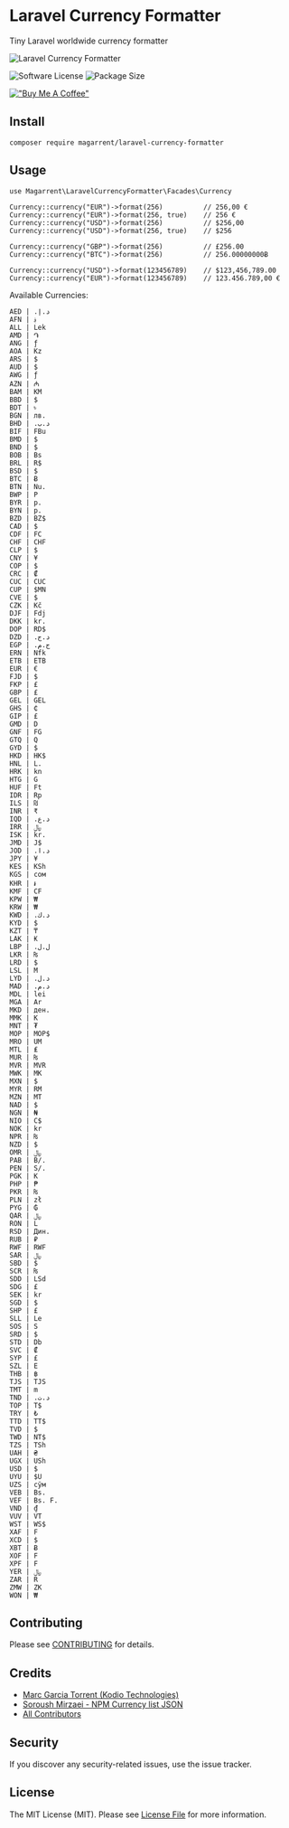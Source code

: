 # Laravel Currency Formatter

Tiny Laravel worldwide currency formatter

![Laravel Currency Formatter](https://user-images.githubusercontent.com/6561770/128357354-34e67b91-3f76-4e8f-92db-186843517f99.png)


![Software License](https://img.shields.io/badge/license-MIT-brightgreen.svg?style=flat-square)
![Package Size](https://img.shields.io/github/languages/code-size/magarrent/laravel-currency-formatter)

[!["Buy Me A Coffee"](https://www.buymeacoffee.com/assets/img/custom_images/orange_img.png)](https://www.buymeacoffee.com/magarrent)
## Install
`composer require magarrent/laravel-currency-formatter`

## Usage

```
use Magarrent\LaravelCurrencyFormatter\Facades\Currency

Currency::currency("EUR")->format(256)          // 256,00 €
Currency::currency("EUR")->format(256, true)    // 256 €
Currency::currency("USD")->format(256)          // $256,00
Currency::currency("USD")->format(256, true)    // $256

Currency::currency("GBP")->format(256)          // £256.00
Currency::currency("BTC")->format(256)          // 256.00000000Ƀ

Currency::currency("USD")->format(123456789)    // $123,456,789.00
Currency::currency("EUR")->format(123456789)    // 123.456.789,00 €
```

Available Currencies:

```
AED | د.إ.‏
AFN | ؋
ALL | Lek
AMD | ֏
ANG | ƒ
AOA | Kz
ARS | $
AUD | $
AWG | ƒ
AZN | ₼
BAM | КМ
BBD | $
BDT | ৳
BGN | лв.
BHD | د.ب.‏
BIF | FBu
BMD | $
BND | $
BOB | Bs
BRL | R$
BSD | $
BTC | Ƀ
BTN | Nu.
BWP | P
BYR | р.
BYN | р.
BZD | BZ$
CAD | $
CDF | FC
CHF | CHF
CLP | $
CNY | ¥
COP | $
CRC | ₡
CUC | CUC
CUP | $MN
CVE | $
CZK | Kč
DJF | Fdj
DKK | kr.
DOP | RD$
DZD | د.ج.‏
EGP | ج.م.‏
ERN | Nfk
ETB | ETB
EUR | €
FJD | $
FKP | £
GBP | £
GEL | GEL
GHS | ₵
GIP | £
GMD | D
GNF | FG
GTQ | Q
GYD | $
HKD | HK$
HNL | L.
HRK | kn
HTG | G
HUF | Ft
IDR | Rp
ILS | ₪
INR | ₹
IQD | د.ع.‏
IRR | ﷼
ISK | kr.
JMD | J$
JOD | د.ا.‏
JPY | ¥
KES | KSh
KGS | сом
KHR | ៛
KMF | CF
KPW | ₩
KRW | ₩
KWD | د.ك.‏
KYD | $
KZT | ₸
LAK | ₭
LBP | ل.ل.‏
LKR | ₨
LRD | $
LSL | M
LYD | د.ل.‏
MAD | د.م.‏
MDL | lei
MGA | Ar
MKD | ден.
MMK | K
MNT | ₮
MOP | MOP$
MRO | UM
MTL | ₤
MUR | ₨
MVR | MVR
MWK | MK
MXN | $
MYR | RM
MZN | MT
NAD | $
NGN | ₦
NIO | C$
NOK | kr
NPR | ₨
NZD | $
OMR | ﷼
PAB | B/.
PEN | S/.
PGK | K
PHP | ₱
PKR | ₨
PLN | zł
PYG | ₲
QAR | ﷼
RON | L
RSD | Дин.
RUB | ₽
RWF | RWF
SAR | ﷼
SBD | $
SCR | ₨
SDD | LSd
SDG | £‏
SEK | kr
SGD | $
SHP | £
SLL | Le
SOS | S
SRD | $
STD | Db
SVC | ₡
SYP | £
SZL | E
THB | ฿
TJS | TJS
TMT | m
TND | د.ت.‏
TOP | T$
TRY | ₺
TTD | TT$
TVD | $
TWD | NT$
TZS | TSh
UAH | ₴
UGX | USh
USD | $
UYU | $U
UZS | сўм
VEB | Bs.
VEF | Bs. F.
VND | ₫
VUV | VT
WST | WS$
XAF | F
XCD | $
XBT | Ƀ
XOF | F
XPF | F
YER | ﷼
ZAR | R
ZMW | ZK
WON | ₩
```

## Contributing
Please see [CONTRIBUTING](CONTRIBUTING.md) for details.

## Credits

- [Marc Garcia Torrent (Kodio Technologies)](https://github.com/magarrent)
- [Soroush Mirzaei - NPM Currency list JSON](https://github.com/smirzaei/currency-formatter)
- [All Contributors](https://github.com/magarrent/laravel-currency-formatter/contributors)

## Security
If you discover any security-related issues, use the issue tracker.

## License
The MIT License (MIT). Please see [License File](/LICENSE.md) for more information.

